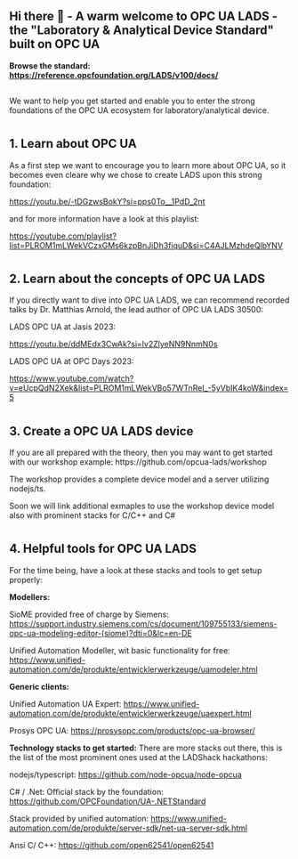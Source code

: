## Hi there 👋  - A warm welcome to OPC UA LADS - the "Laboratory & Analytical Device Standard" built on OPC UA
<b>Browse the standard: https://reference.opcfoundation.org/LADS/v100/docs/</b>
## 

We want to help you get started and enable you to enter the strong foundations of the OPC UA ecosystem for laboratory/analytical device.

#
<h2>1. Learn about OPC UA</h2>
As a first step we want to encourage you to learn more about OPC UA, so it becomes even cleare why we chose to create LADS upon this strong foundation:

https://youtu.be/-tDGzwsBokY?si=pps0To__1PdD_2nt

and for more information have a look at this playlist:

https://youtube.com/playlist?list=PLROM1mLWekVCzxGMs6kzpBnJiDh3fiquD&si=C4AJLMzhdeQlbYNV

#
<h2>2. Learn about the concepts of OPC UA LADS</h2>
If you directly want to dive into OPC UA LADS, we can recommend recorded talks by Dr. Matthias Arnold, the lead author of OPC UA LADS 30500:

LADS OPC UA at Jasis 2023:

https://youtu.be/ddMEdx3CwAk?si=lv2ZlyeNN9NnmN0s

LADS OPC UA at OPC Days 2023:

https://www.youtube.com/watch?v=eUcpQdN2Xek&list=PLROM1mLWekVBo57WTnReI_-5yVbIK4koW&index=5

#
<h2>3. Create a OPC UA LADS device</h2>
If you are all prepared with the theory, then you may want to get started with our workshop example:
https://github.com/opcua-lads/workshop

The workshop provides a complete device model and a server utilizing nodejs/ts.

Soon we will link additional exmaples to use the workshop device model also with prominent stacks for C/C++ and C#

#
<h2>4. Helpful tools for OPC UA LADS</h2>
For the time being, have a look at these stacks and tools to get setup properly:

<b>Modellers:</b>

SioME provided free of charge by Siemens:
https://support.industry.siemens.com/cs/document/109755133/siemens-opc-ua-modeling-editor-(siome)?dti=0&lc=en-DE

Unified Automation Modeller, wit basic functionality for free:
https://www.unified-automation.com/de/produkte/entwicklerwerkzeuge/uamodeler.html

<b>Generic clients:</b>

Unified Automation UA Expert:
https://www.unified-automation.com/de/produkte/entwicklerwerkzeuge/uaexpert.html

Prosys OPC UA:
https://prosysopc.com/products/opc-ua-browser/

<b>Technology stacks to get started:</b>
There are more stacks out there, this is the list of the most prominent ones used at the LADShack hackathons:

nodejs/typescript:
https://github.com/node-opcua/node-opcua

C# / .Net:
Official stack by the foundation: https://github.com/OPCFoundation/UA-.NETStandard

Stack provided by unified automation: https://www.unified-automation.com/de/produkte/server-sdk/net-ua-server-sdk.html

Ansi C/ C++:
https://github.com/open62541/open62541

<!--

**Here are some ideas to get you started:**

🙋‍♀️ A short introduction - what is your organization all about?
🌈 Contribution guidelines - how can the community get involved?
👩‍💻 Useful resources - where can the community find your docs? Is there anything else the community should know?
🍿 Fun facts - what does your team eat for breakfast?
🧙 Remember, you can do mighty things with the power of [Markdown](https://docs.github.com/github/writing-on-github/getting-started-with-writing-and-formatting-on-github/basic-writing-and-formatting-syntax)
-->
